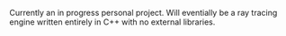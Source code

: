 Currently an in progress personal project. Will eventially be a ray tracing engine written entirely in C++ with no external libraries. 
